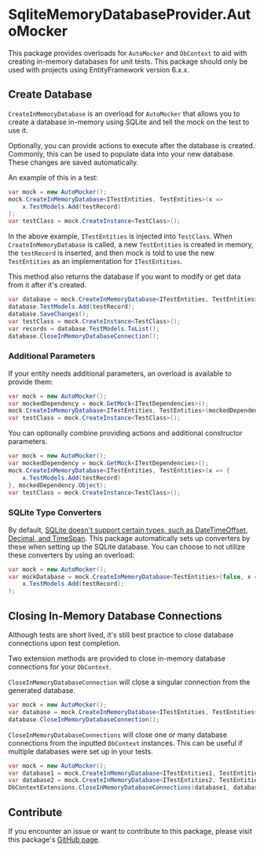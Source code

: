 # SqliteMemoryDatabaseProvider.AutoMocker

This package provides overloads for `AutoMocker` and `DbContext` to aid with creating in-memory databases for unit tests. This package should only be used with projects using EntityFramework version 6.x.x.

## Create Database

`CreateInMemoryDatabase` is an overload for `AutoMocker` that allows you to create a database in-memory using SQLite and tell the mock on the test to use it.

Optionally, you can provide actions to execute after the database is created. Commonly, this can be used to populate data into your new database. These changes are saved automatically.

An example of this in a test:

``` C#
var mock = new AutoMocker();
mock.CreateInMemoryDatabase<ITestEntities, TestEntities>(x =>
    x.TestModels.Add(testRecord)
);
var testClass = mock.CreateInstance<TestClass>();
```

In the above example, `ITestEntities` is injected into `TestClass`. When `CreateInMemoryDatabase` is called, a new `TestEntities` is created in memory, the `testRecord` is inserted, and then mock is told to use the new `TestEntities` as an implementation for `ITestEntities`.

This method also returns the database if you want to modify or get data from it after it's created.

``` C#
var database = mock.CreateInMemoryDatabase<ITestEntities, TestEntities>();
database.TestModels.Add(testRecord);
database.SaveChanges();
var testClass = mock.CreateInstance<TestClass>();
var records = database.TestModels.ToList();
database.CloseInMemoryDatabaseConnection();
```

### Additional Parameters

If your entity needs additional parameters, an overload is available to provide them:

``` C#
var mock = new AutoMocker();
var mockedDependency = mock.GetMock<ITestDependencies>();
mock.CreateInMemoryDatabase<ITestEntities, TestEntities>(mockedDependency.Object);
var testClass = mock.CreateInstance<TestClass>();
```

You can optionally combine providing actions and additional constructor parameters.

``` C#
var mock = new AutoMocker();
var mockedDependency = mock.GetMock<ITestDependencies>();
mock.CreateInMemoryDatabase<ITestEntities, TestEntities>(x => {
    x.TestModels.Add(testRecord)
}, mockedDependency.Object);
var testClass = mock.CreateInstance<TestClass>();
```

### SQLite Type Converters
By default, [SQLite doesn't support certain types, such as DateTimeOffset, Decimal, and TimeSpan](https://learn.microsoft.com/en-us/ef/core/providers/sqlite/limitations#query-limitations). This package automatically sets up converters by these when setting up the SQLite database. You can choose to not utilize these converters by using an overload:

``` C#
var mock = new AutoMocker();
var mockDatabase = mock.CreateInMemoryDatabase<TestEntities>(false, x =>
    x.TestModels.Add(testRecord);
);
```

## Closing In-Memory Database Connections

Although tests are short lived, it's still best practice to close database connections upon test completion.

Two extension methods are provided to close in-memory database connections for your `DbContext`.

`CloseInMemoryDatabaseConnection` will close a singular connection from the generated database.

``` C#
var mock = new AutoMocker();
var database = mock.CreateInMemoryDatabase<ITestEntities, TestEntities>();
database.CloseInMemoryDatabaseConnection();
```

`CloseInMemoryDatabaseConnections` will close one or many database connections from the inputted `DbContext` instances. This can be useful if multiple databases were set up in your tests.

``` C#
var mock = new AutoMocker();
var database1 = mock.CreateInMemoryDatabase<ITestEntities1, TestEntities1>();
var database2 = mock.CreateInMemoryDatabase<ITestEntities2, TestEntities2>();
DbContextExtensions.CloseInMemoryDatabaseConnections(database1, database2);
```

## Contribute

If you encounter an issue or want to contribute to this package, please visit this package's [GitHub page](https://github.com/Owen-Krueger/SqliteMemoryDatabaseProvider).